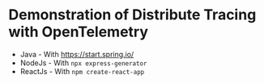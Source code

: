 # Demonstration of Distribute Tracing with OpenTelemetry

* Java - With https://start.spring.io/
* NodeJs - With ```npx express-generator```
* ReactJs - With ```npm create-react-app```
